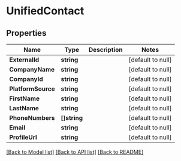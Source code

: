# UnifiedContact

## Properties
Name | Type | Description | Notes
------------ | ------------- | ------------- | -------------
**ExternalId** | **string** |  | [default to null]
**CompanyName** | **string** |  | [default to null]
**CompanyId** | **string** |  | [default to null]
**PlatformSource** | **string** |  | [default to null]
**FirstName** | **string** |  | [default to null]
**LastName** | **string** |  | [default to null]
**PhoneNumbers** | **[]string** |  | [default to null]
**Email** | **string** |  | [default to null]
**ProfileUrl** | **string** |  | [default to null]

[[Back to Model list]](../README.md#documentation-for-models) [[Back to API list]](../README.md#documentation-for-api-endpoints) [[Back to README]](../README.md)

